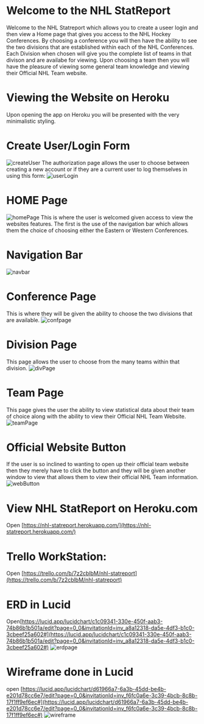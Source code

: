 # Welcome to the NHL StatReport

Welcome to the NHL Statreport which allows you to create a useer login and then view a Home page that gives you access to the NHL Hockey Conferences.  By choosing a conference you will then have the ability to see the two divisions that are established within each of the NHL Conferences.  Each Division when chosen will give you the complete list of teams in that divison and are availabe for viewing.  Upon choosing a team then you will have the pleasure of viewing some general team knowledge and viewing their Official NHL Team website.

# Viewing the Website on Heroku

Upon opening the app on Heroku you will be presented with the very minimalistic styling.
# Create User/Login Form
![createUser](./src/Images/Screenshots/createUser.png)
The authorization page allows the user to choose between creating a new account or if they are a current user to log themselves in using this form:
![userLogin](./src/Images/Screenshots/userLogin.png)

# HOME Page
![homePage](./src/Images/Screenshots/homePage.png)
This is where the user is welcomed given access to view the websites features.
The first is the use of the navigation bar which allows them the choice of choosing either the Eastern or Western Conferences.
# Navigation Bar
![navbar](./src/Images/Screenshots/navbar.png)

# Conference Page
This is where they will be given the ability to choose the two divisions that are available.
![confpage](./src/Images/Screenshots/confpage.png)

# Division Page
This page allows the user to choose from the many teams within that division.
![divPage](./src/Images/Screenshots/divPage.png)

# Team Page
This page gives the user the ability to view statistical data about their team of choice along with the ability to view their Official NHL Team Website.
![teamPage](./src/Images/Screenshots/teamPage.png)

# Official Website Button
If the user is so inclined to wanting to open up their official team website then they merely have to click the button and they will be given another window to view that allows them to view their official NHL Team information.
![webButton](./src/Images/Screenshots/webButton.png)


# View NHL StatReport on Heroku.com
Open [https://nhl-statreport.herokuapp.com/](https://nhl-statreport.herokuapp.com/)


# Trello WorkStation:
Open [https://trello.com/b/7z2cblbM/nhl-statreport](https://trello.com/b/7z2cblbM/nhl-statreport)

# ERD in Lucid
Open[https://lucid.app/lucidchart/c1c09341-330e-450f-aab3-74b86b1b501a/edit?page=0_0&invitationId=inv_a8a12318-da5e-4df3-b1c0-3cbeef25a602#](https://lucid.app/lucidchart/c1c09341-330e-450f-aab3-74b86b1b501a/edit?page=0_0&invitationId=inv_a8a12318-da5e-4df3-b1c0-3cbeef25a602#)
![erdpage](./src/Images/Screenshots/erdpage.png)

# Wireframe done in Lucid
open [https://lucid.app/lucidchart/d61966a7-6a3b-45dd-be4b-e201d78cc6e7/edit?page=0_0&invitationId=inv_f6fc0a6e-3c39-4bcb-8c8b-17f1ff9ef6ec#](https://lucid.app/lucidchart/d61966a7-6a3b-45dd-be4b-e201d78cc6e7/edit?page=0_0&invitationId=inv_f6fc0a6e-3c39-4bcb-8c8b-17f1ff9ef6ec#)
![wireframe](./src/Images/Screenshots/wireframe.png)
